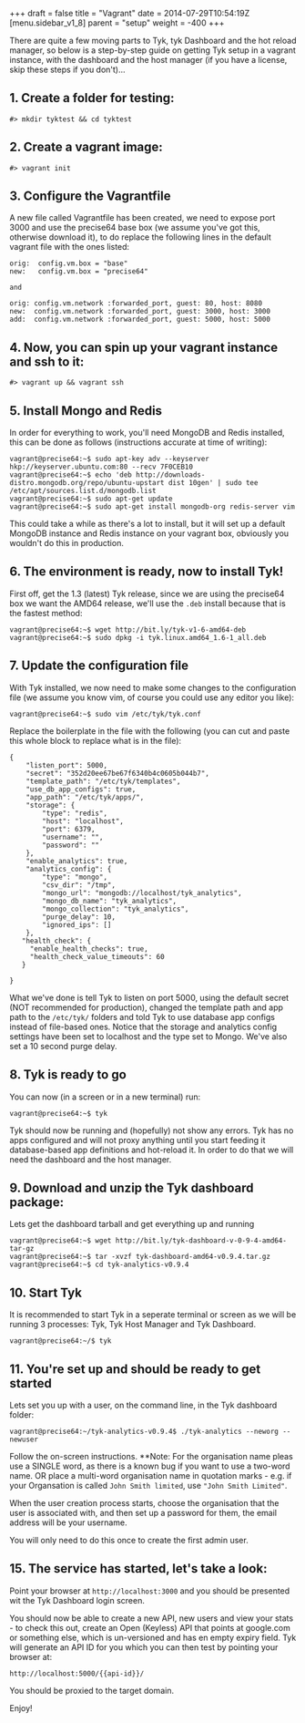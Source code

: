 +++
draft = false
title = "Vagrant"
date = 2014-07-29T10:54:19Z
[menu.sidebar_v1_8]
    parent = "setup"
    weight = -400
+++

There are quite a few moving parts to Tyk, tyk Dashboard and the hot reload manager, so below is a step-by-step guide on
getting Tyk setup in a vagrant instance, with the dashboard and the host manager (if you have a license, skip these steps if you don't)...

## 1. Create a folder for testing:

    #> mkdir tyktest && cd tyktest

## 2. Create a vagrant image:

    #> vagrant init


## 3. Configure the Vagrantfile 

A new file called Vagrantfile has been created, we need to expose port 3000 and use the precise64 base box (we assume you've got this, 
otherwise download it), to do replace the following lines in the default vagrant file with the ones listed:

    orig:  config.vm.box = "base"
    new:   config.vm.box = "precise64"
    
    and
    
    orig: config.vm.network :forwarded_port, guest: 80, host: 8080
    new:  config.vm.network :forwarded_port, guest: 3000, host: 3000 
    add:  config.vm.network :forwarded_port, guest: 5000, host: 5000

## 4. Now, you can spin up your vagrant instance and ssh to it:

    #> vagrant up && vagrant ssh


## 5. Install Mongo and Redis 

In order for everything to work, you'll need MongoDB and Redis installed, this can be done as follows (instructions accurate at time of writing):

    vagrant@precise64:~$ sudo apt-key adv --keyserver hkp://keyserver.ubuntu.com:80 --recv 7F0CEB10
    vagrant@precise64:~$ echo 'deb http://downloads-distro.mongodb.org/repo/ubuntu-upstart dist 10gen' | sudo tee /etc/apt/sources.list.d/mongodb.list
    vagrant@precise64:~$ sudo apt-get update
    vagrant@precise64:~$ sudo apt-get install mongodb-org redis-server vim

This could take a while as there's a lot to install, but it will set up a default MongoDB instance and Redis instance on your vagrant box, 
obviously you wouldn't do this in production.

## 6. The environment is ready, now to install Tyk! 

First off, get the 1.3 (latest) Tyk release, since we are using the precise64 box we want the AMD64 release, we'll use the `.deb` install 
because that is the fastest method:

    vagrant@precise64:~$ wget http://bit.ly/tyk-v1-6-amd64-deb
    vagrant@precise64:~$ sudo dpkg -i tyk.linux.amd64_1.6-1_all.deb

## 7. Update the configuration file

With Tyk installed, we now need to make some changes to the configuration file (we assume you know vim, of course you could use any editor you like):

    vagrant@precise64:~$ sudo vim /etc/tyk/tyk.conf

Replace the boilerplate in the file with the following (you can cut and paste this whole block to replace what is in the file):

    {
        "listen_port": 5000,
        "secret": "352d20ee67be67f6340b4c0605b044b7",
        "template_path": "/etc/tyk/templates",
        "use_db_app_configs": true,
        "app_path": "/etc/tyk/apps/",
        "storage": {
            "type": "redis",
            "host": "localhost",
            "port": 6379,
            "username": "",
            "password": ""
        },
        "enable_analytics": true,
        "analytics_config": {
            "type": "mongo",
            "csv_dir": "/tmp",
            "mongo_url": "mongodb://localhost/tyk_analytics",
            "mongo_db_name": "tyk_analytics",
            "mongo_collection": "tyk_analytics",
            "purge_delay": 10,
            "ignored_ips": []
        },
       "health_check": {
         "enable_health_checks": true,
         "health_check_value_timeouts": 60
       }
    
    }

What we've done is tell Tyk to listen on port 5000, using the default secret (NOT recommended for production), changed the template path and app 
path to the `/etc/tyk/` folders and told Tyk to use database app configs instead of file-based ones. Notice that the storage and analytics config 
settings have been set to localhost and the type set to Mongo. We've also set a 10 second purge delay.

## 8. Tyk is ready to go

You can now (in a screen or in a new terminal) run:

    vagrant@precise64:~$ tyk

Tyk should now be running and (hopefully) not show any errors. Tyk has no apps configured and will not proxy anything until 
you start feeding it database-based app definitions and hot-reload it. In order to do that we will need the dashboard and the host manager.

## 9. Download and unzip the Tyk dashboard package:

Lets get the dashboard tarball and get everything up and running

    vagrant@precise64:~$ wget http://bit.ly/tyk-dashboard-v-0-9-4-amd64-tar-gz
    vagrant@precise64:~$ tar -xvzf tyk-dashboard-amd64-v0.9.4.tar.gz
    vagrant@precise64:~$ cd tyk-analytics-v0.9.4

## 10. Start Tyk

It is recommended to start Tyk in a seperate terminal or screen as we will be running 3 processes: Tyk, Tyk Host Manager and Tyk Dashboard.

    vagrant@precise64:~/$ tyk

## 11. You're set up and should be ready to get started

Lets set you up with a user, on the command line, in the Tyk dashboard folder:

    vagrant@precise64:~/tyk-analytics-v0.9.4$ ./tyk-analytics --neworg --newuser

Follow the on-screen instructions. **Note: For the organisation name pleas use a SINGLE word, as there is a known bug if you want to use a two-word name. 
OR place a multi-word organisation name in quotation marks - e.g. if your Organsation is called `John Smith limited`, use `"John Smith Limited"`.

When the user creation process starts, choose the organisation that the user is associated with, and then set up a password for them, 
the email address will be your username.

You will only need to do this once to create the first admin user.

## 15. The service has started, let's take a look:

Point your browser at `http://localhost:3000` and you should be presented wit the Tyk Dashboard login screen.

You should now be able to create a new API, new users and view your stats - to check this out, create an Open (Keyless) API that points at 
google.com or something else, which is un-versioned and has en empty expiry field. Tyk will generate an API ID for you which you can then 
test by pointing your browser at:

    http://localhost:5000/{{api-id}}/

You should be proxied to the target domain.

Enjoy!